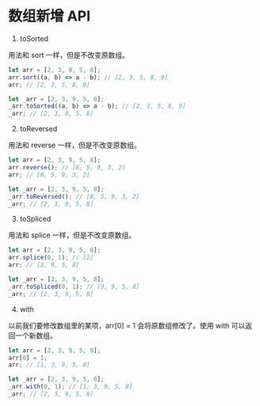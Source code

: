 # 数组新增 API

1. toSorted

用法和 sort 一样，但是不改变原数组。

```js
let arr = [2, 3, 9, 5, 8];
arr.sort((a, b) => a - b); // [2, 3, 5, 8, 9]
arr; // [2, 3, 5, 8, 9]

let _arr = [2, 3, 9, 5, 8];
_arr.toSorted((a, b) => a - b); // [2, 3, 5, 8, 9]
_arr; // [2, 3, 9, 5, 8]
```

2. toReversed

用法和 reverse 一样，但是不改变原数组。

```js
let arr = [2, 3, 9, 5, 8];
arr.reverse(); // [8, 5, 9, 3, 2]
arr; // [8, 5, 9, 3, 2]

let _arr = [2, 3, 9, 5, 8];
_arr.toReversed(); // [8, 5, 9, 3, 2]
_arr; // [2, 3, 9, 5, 8]
```

3. toSpliced

用法和 splice 一样，但是不改变原数组。

```js
let arr = [2, 3, 9, 5, 8];
arr.splice(0, 1); // [2]
arr; // [3, 9, 5, 8]

let _arr = [2, 3, 9, 5, 8];
_arr.toSpliced(0, 1); // [3, 9, 5, 8]
_arr; // [2, 3, 9, 5, 8]
```

4. with

以前我们要修改数组里的某项，arr[0] = 1 会将原数组修改了。使用 with 可以返回一个新数组。

```js
let arr = [2, 3, 9, 5, 8];
arr[0] = 1;
arr; // [1, 3, 9, 5, 8]

let _arr = [2, 3, 9, 5, 8];
_arr.with(0, 1); // [1, 3, 9, 5, 8]
_arr; // [2, 3, 9, 5, 8]
```
